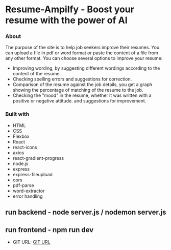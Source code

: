 # Resume-Ampilfy - Boost your resume with the power of AI

### About

The purpose of the site is to help job seekers improve their resumes.
You can upload a file in pdf or word format or paste the content of a file from any other format.
You can choose several options to improve your resume:
- Improving wording, by suggesting different wordings according to the content of the resume.
- Checking spelling errors and suggestions for correction.
- Comparison of the resume against the job details, you get a graph showing the percentage of matching of the resume to the job.
- Checking the "mood" in the resume, whether it was written with a positive or negative attitude. and suggestions for improvement.

### Built with

- HTML
- CSS
- Flexbox
- React
- react-icons
- axios 
- react-gradient-progress
- node.js
- express
- express-fileupload
- cors
- pdf-parse
- word-extractor
- error handling

## run backend - node server.js / nodemon server.js
## run frontend - npm run dev

- GIT URL: [GIT URL](https://github.com/MaceTenth/Resume-Ampilfy.git)






